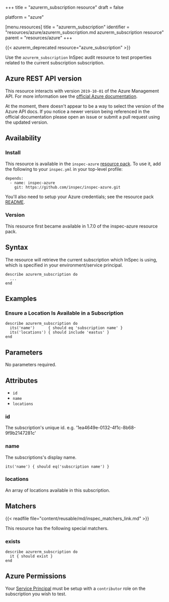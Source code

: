 +++
title = "azurerm_subscription resource"
draft = false

platform = "azure"

[menu.resources]
    title = "azurerm_subscription"
    identifier = "resources/azure/azurerm_subscription.md azurerm_subscription resource"
    parent = "resources/azure"
+++

{{< azurerm_deprecated resource="azure_subscription" >}}

Use the `azurerm_subscription` InSpec audit resource to test properties related to the current subscription
subscription.

## Azure REST API version

This resource interacts with version `2019-10-01` of the Azure
Management API. For more information see the [official Azure documentation](https://docs.microsoft.com/en-us/rest/api/resources/subscriptions/get).

At the moment, there doesn't appear to be a way to select the version of the
Azure API docs. If you notice a newer version being referenced in the official
documentation please open an issue or submit a pull request using the updated
version.

## Availability

### Install

This resource is available in the `inspec-azure` [resource
pack](/reference/glossary/#resource-pack). To use it, add the
following to your `inspec.yml` in your top-level profile:

    depends:
      - name: inspec-azure
        git: https://github.com/inspec/inspec-azure.git

You'll also need to setup your Azure credentials; see the resource pack
[README](https://github.com/inspec/inspec-azure#inspec-for-azure).

### Version

This resource first became available in 1.7.0 of the inspec-azure resource pack.

## Syntax

The resource will retrieve the current subscription which InSpec is using, which is
specified in your environment/service principal.

    describe azurerm_subscription do
      ...
    end

## Examples

### Ensure a Location Is Available in a Subscription

    describe azurerm_subscription do
      its('name')      { should eq 'subscription name' }
      its('locations') { should include 'eastus' }
    end

## Parameters

No parameters required.

## Attributes

- `id`
- `name`
- `locations`

### id

The subscription's unique id. e.g. '1ea4649e-0132-4f1c-8b68-9f9b2147281c'

### name

The subscriptions's display name.

    its('name') { should eq('subscription name') }

### locations

An array of locations available in this subscription.

## Matchers

{{< readfile file="content/reusable/md/inspec_matchers_link.md" >}}

This resource has the following special matchers.

### exists

    describe azurerm_subscription do
      it { should exist }
    end

## Azure Permissions

Your [Service
Principal](https://docs.microsoft.com/en-us/azure/azure-resource-manager/resource-group-create-service-principal-portal)
must be setup with a `contributor` role on the subscription you wish to test.

